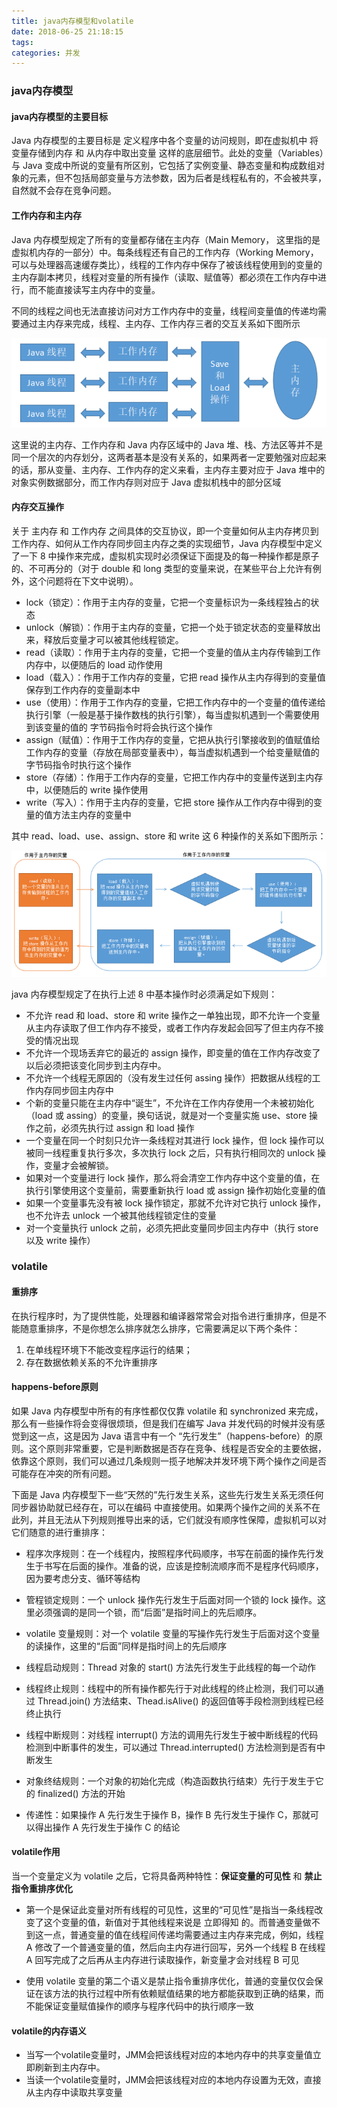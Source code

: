 ```yaml
---
title: java内存模型和volatile
date: 2018-06-25 21:18:15
tags:
categories: 并发
---
```

### java内存模型

#### java内存模型的主要目标

Java 内存模型的主要目标是 定义程序中各个变量的访问规则，即在虚拟机中 将变量存储到内存 和 从内存中取出变量 这样的底层细节。此处的变量（Variables）与 Java 变成中所说的变量有所区别，它包括了实例变量、静态变量和构成数组对象的元素，但不包括局部变量与方法参数，因为后者是线程私有的，不会被共享，自然就不会存在竞争问题。

#### 工作内存和主内存

Java 内存模型规定了所有的变量都存储在主内存（Main Memory， 这里指的是虚拟机内存的一部分）中。每条线程还有自己的工作内存（Working Memory，可以与处理器高速缓存类比），线程的工作内存中保存了被该线程使用到的变量的主内存副本拷贝，线程对变量的所有操作（读取、赋值等）都必须在工作内存中进行，而不能直接读写主内存中的变量。

不同的线程之间也无法直接访问对方工作内存中的变量，线程间变量值的传递均需要通过主内存来完成，线程、主内存、工作内存三者的交互关系如下图所示

![](/images/work_memory.png)

这里说的主内存、工作内存和 Java 内存区域中的 Java 堆、栈、方法区等并不是同一个层次的内存划分，这两者基本是没有关系的，如果两者一定要勉强对应起来的话，那从变量、主内存、工作内存的定义来看，主内存主要对应于 Java 堆中的对象实例数据部分，而工作内存则对应于 Java 虚拟机栈中的部分区域

#### 内存交互操作

关于 主内存 和 工作内存 之间具体的交互协议，即一个变量如何从主内存拷贝到工作内存、如何从工作内存同步回主内存之类的实现细节，Java 内存模型中定义了一下 8 中操作来完成，虚拟机实现时必须保证下面提及的每一种操作都是原子的、不可再分的（对于 double 和 long 类型的变量来说，在某些平台上允许有例外，这个问题将在下文中说明）。

- lock（锁定）：作用于主内存的变量，它把一个变量标识为一条线程独占的状态
- unlock（解锁）：作用于主内存的变量，它把一个处于锁定状态的变量释放出来，释放后变量才可以被其他线程锁定。
- read（读取）：作用于主内存的变量，它把一个变量的值从主内存传输到工作内存中，以便随后的 load 动作使用
- load（载入）：作用于工作内存的变量，它把 read 操作从主内存得到的变量值保存到工作内存的变量副本中
- use（使用）：作用于工作内存的变量，它把工作内存中的一个变量的值传递给执行引擎（一般是基于操作数栈的执行引擎），每当虚拟机遇到一个需要使用到该变量的值的 字节码指令时将会执行这个操作
- assign（赋值）：作用于工作内存的变量，它把从执行引擎接收到的值赋值给工作内存的变量（存放在局部变量表中），每当虚拟机遇到一个给变量赋值的字节码指令时执行这个操作
- store（存储）：作用于工作内存的变量，它把工作内存中的变量传送到主内存中，以便随后的 write 操作使用
- write（写入）：作用于主内存的变量，它把 store 操作从工作内存中得到的变量的值方法主内存的变量中

其中 read、load、use、assign、store 和 write 这 6 种操作的关系如下图所示：

![](/images/swamp_memory.png)

java 内存模型规定了在执行上述 8 中基本操作时必须满足如下规则：

- 不允许 read 和 load、store 和 write 操作之一单独出现，即不允许一个变量从主内存读取了但工作内存不接受，或者工作内存发起会回写了但主内存不接受的情况出现
- 不允许一个现场丢弃它的最近的 assign 操作，即变量的值在工作内存改变了以后必须把该变化同步到主内存中。
- 不允许一个线程无原因的（没有发生过任何 assing 操作）把数据从线程的工作内存同步回主内存中
- 个新的变量只能在主内存中“诞生”，不允许在工作内存使用一个未被初始化（load 或 assing）的变量，换句话说，就是对一个变量实施 use、store 操作之前，必须先执行过 assign 和 load 操作
- 一个变量在同一个时刻只允许一条线程对其进行 lock 操作，但 lock 操作可以被同一线程重复执行多次，多次执行 lock 之后，只有执行相同次的 unlock 操作，变量才会被解锁。
- 如果对一个变量进行 lock 操作，那么将会清空工作内存中这个变量的值，在执行引擎使用这个变量前，需要重新执行 load 或 assign 操作初始化变量的值
- 如果一个变量事先没有被 lock 操作锁定，那就不允许对它执行 unlock 操作，也不允许去 unlock 一个被其他线程锁定住的变量
- 对一个变量执行 unlock 之前，必须先把此变量同步回主内存中（执行 store 以及 write 操作）

### volatile

#### 重排序

在执行程序时，为了提供性能，处理器和编译器常常会对指令进行重排序，但是不能随意重排序，不是你想怎么排序就怎么排序，它需要满足以下两个条件：

1. 在单线程环境下不能改变程序运行的结果；
2. 存在数据依赖关系的不允许重排序


#### happens-before原则

如果 Java 内存模型中所有的有序性都仅仅靠 volatile 和 synchronized 来完成，那么有一些操作将会变得很烦琐，但是我们在编写 Java 并发代码的时候并没有感觉到这一点，这是因为 Java 语言中有一个 “先行发生”（happens-before）的原则。这个原则非常重要，它是判断数据是否存在竞争、线程是否安全的主要依据，依靠这个原则，我们可以通过几条规则一揽子地解决并发环境下两个操作之间是否可能存在冲突的所有问题。

下面是 Java 内存模型下一些“天然的”先行发生关系，这些先行发生关系无须任何同步器协助就已经存在，可以在编码 
中直接使用。如果两个操作之间的关系不在此列，并且无法从下列规则推导出来的话，它们就没有顺序性保障，虚拟机可以对它们随意的进行重排序：

- 程序次序规则：在一个线程内，按照程序代码顺序，书写在前面的操作先行发生于书写在后面的操作。准备的说，应该是控制流顺序而不是程序代码顺序，因为要考虑分支、循环等结构

- 管程锁定规则：一个 unlock 操作先行发生于后面对同一个锁的 lock 操作。这里必须强调的是同一个锁，而“后面”是指时间上的先后顺序。

- volatile 变量规则：对一个 volatile 变量的写操作先行发生于后面对这个变量的读操作，这里的“后面”同样是指时间上的先后顺序

- 线程启动规则：Thread 对象的 start() 方法先行发生于此线程的每一个动作

- 线程终止规则：线程中的所有操作都先行于对此线程的终止检测，我们可以通过 Thread.join() 方法结束、Thead.isAlive() 的返回值等手段检测到线程已经终止执行

- 线程中断规则：对线程 interrupt() 方法的调用先行发生于被中断线程的代码检测到中断事件的发生，可以通过 Thread.interrupted() 方法检测到是否有中断发生

- 对象终结规则：一个对象的初始化完成（构造函数执行结束）先行于发生于它的 finalized() 方法的开始

- 传递性：如果操作 A 先行发生于操作 B，操作 B 先行发生于操作 C，那就可以得出操作 A 先行发生于操作 C 的结论

#### volatile作用

当一个变量定义为 volatile 之后，它将具备两种特性：**保证变量的可见性** 和 **禁止指令重排序优化**

- 第一个是保证此变量对所有线程的可见性，这里的“可见性”是指当一条线程改变了这个变量的值，新值对于其他线程来说是 立即得知 的。而普通变量做不到这一点，普通变量的值在线程间传递均需要通过主内存来完成，例如，线程 A 修改了一个普通变量的值，然后向主内存进行回写，另外一个线程 B 在线程 A 回写完成了之后再从主内存进行读取操作，新变量才会对线程 B 可见

- 使用 volatile 变量的第二个语义是禁止指令重排序优化，普通的变量仅仅会保证在该方法的执行过程中所有依赖赋值结果的地方都能获取到正确的结果，而不能保证变量赋值操作的顺序与程序代码中的执行顺序一致


#### volatile的内存语义

- 当写一个volatile变量时，JMM会把该线程对应的本地内存中的共享变量值立即刷新到主内存中。
- 当读一个volatile变量时，JMM会把该线程对应的本地内存设置为无效，直接从主内存中读取共享变量

